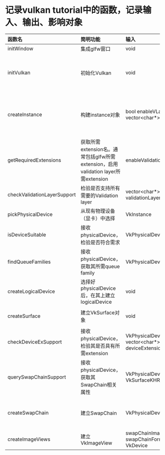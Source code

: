 # 记录vulkan tutorial中的函数，记录输入、输出、影响对象

|函数名|简明功能|输入|影响|返回|调用函数|可实现功能|
|:----|:-----|:--|:--|:--|:-------|:--------|
|initWindow|集成glfw窗口|void|GLFWwindow|void||设置窗口标题、长宽|
|initVulkan|初始化Vulkan|void|VkInstance|void|createInstance<br>setupDebugCallback<br>pickPhysicalDevice<br>createLogicalDevice<br>createSwapChain<br>createImageViews|tbd|
|createInstance|构建instance对象|bool enableVLayers<br>vector<char*>vLayers|VkInstance|void|checkValidationLayerSupport<br>getRequiredExtensions|设置VkApplicationInfo，包含应用名、版本、采用引擎信息<br>启用extension和layer|
|getRequiredExtensions|获取所需extension名。通常包括glfw所需extension，启用validation layer所需extension|enableValidationLayers|void|vector<char*> extensions||添加额外extension|
|checkValidationLayerSupport|检验是否支持所有需要的Validation layer|vector<char*> validationLayers|void|bool||tbd|
|pickPhysicalDevice|从现有物理设备（显卡）中选择|VkInstance|VkPhysicalDevice|void|isDeviceSuitable|设置显卡的评价标准<br>多显卡并行|
|isDeviceSuitable|接收physicalDevice，检验是否符合需求|VkPhysicalDevice|void|bool|findQueueFamilies<br>checkDeviceExSupport|筛选显卡|
|findQueueFamilies|接收physicalDevice，获取其所需queue family|VkPhysicalDevice|void|QueueFamilyIndices|void|添加额外所需条件|
|createLogicalDevice|选择好physicalDevice后，在其上建立logicalDevice|void|VkDevice<br>VkQueue|void|void|设定使用的device feature|
|createSurface|建立VkSurface对象|void|VkSurfaceKHR surface<br>VkInstance<br>GLFWwindow|void|void|tbd|
|checkDeviceExSupport|接收physicalDevice，检验其是否具有所需extension|VkPhysicalDevice<br>vector<char*> deviceExtensions|void|bool|void|添加扩展|
|querySwapChainSupport|接收physicalDevice，获取其SwapChain相关属性|VkPhysicalDevice<br>VkSurfaceKHR surface|void|bool|void|tbd|
|createSwapChain|建立SwapChain|VkPhysicalDevice|VkSwapchainKHR swapChain<br>vector<VkImage><br>VkFormat<br>VkExtent2D|void|chooseSwapSurfaceFormat<br>chooseSwapPresentMode<br>chooseSwapExtent|tbd|
|createImageViews|建立VkImageView|swapChainImages<br>swapChainFormat<br>VkDevice|swapChainImageViews|void|void|tbd|
